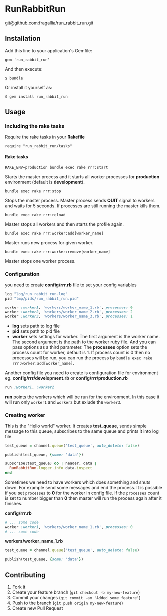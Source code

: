 # RunRabbitRun

git@github.com:fragallia/run_rabbit_run.git

## Installation

Add this line to your application's Gemfile:

    gem 'run_rabbit_run'

And then execute:

    $ bundle

Or install it yourself as:

    $ gem install run_rabbit_run

## Usage


### Including the rake tasks

Require the rake tasks in your **Rakefile**

    require "run_rabbit_run/tasks"

#### Rake tasks

```console
RAKE_ENV=production bundle exec rake rrr:start
```

Starts the master process and it starts all worker processes for **production** environment (default is **development**).

```console
bundle exec rake rrr:stop
```

Stops the master process. Master process sends **QUIT** signal to workers and waits for 5 seconds. If processes are still running the master kills them.

```console
bundle exec rake rrr:reload
```

Master stops all workers and then starts the profile again.

```console
bundle exec rake rrr:worker:add[worker_name]
```

Master runs new process for given worker.

```console
bundle exec rake rrr:worker:remove[worker_name]
```

Master stops one worker process.

### Configuration

you need to create __config/rrr.rb__ file to set your config variables

```ruby
log "log/run_rabbit_run.log"
pid "tmp/pids/run_rabbit_run.pid"

worker :worker1, 'workers/worker_name_1.rb', processes: 0
worker :worker2, 'workers/worker_name_2.rb', processes: 2
worker :worker3, 'workers/worker_name_3.rb', processes: 1
```

* **log** sets path to log file
* **pid** sets path to pid file
* **worker** sets settings for worker. The first argument is the worker name. The second argument is the path to the worker ruby file. And you can pass options as a third parameter. The **processes** option sets the process count for worker, default is 1. If process count is 0 then no processes will be run, you can run the process by `bundle exec rake rrr:worker:add[worker_name]`.

Another config file you need to create is configuration file for environment eg. **config/rrr/development.rb** or **config/rrr/production.rb**

```ruby
run :worker1, :worker2

```
**run** points the workers which will be run for the environment. In this case it will run only `worker1` and `worker2` but exlude the `worker3`.

### Creating worker

This is the "Hello world" worker. It creates **test_queue**, sends simple message to this queue, subscribes to the same queue and prints it into log file.

```ruby
test_queue = channel.queue('test_queue', auto_delete: false)

publish(test_queue, {some: 'data'})

subscribe(test_queue) do | header, data |
  RunRabbitRun.logger.info data.inspect
end
```

Sometimes we need to have workers which does something and shuts down. For example send some messages and end the process. It is possible if you set `processes` to **0** for the worker in config file. If the `processes` count is set to number bigger than **0** then master will run the process again after it finishes. 

__config/rrr.rb__

```ruby
# ... some code
worker :worker1, 'workers/worker_name_1.rb', processes: 0
# ... some code
```
__workers/worker_name_1.rb__

```ruby
test_queue = channel.queue('test_queue', auto_delete: false)

publish(test_queue, {some: 'data'})
```

## Contributing

1. Fork it
2. Create your feature branch (`git checkout -b my-new-feature`)
3. Commit your changes (`git commit -am 'Added some feature'`)
4. Push to the branch (`git push origin my-new-feature`)
5. Create new Pull Request
